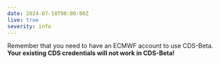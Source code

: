 ```yaml
---
date: 2024-07-18T00:00:00Z
live: true
severity: info
---
```


Remember that you need to have an ECMWF account to use CDS-Beta. **Your existing CDS credentials will not work in CDS-Beta!**
